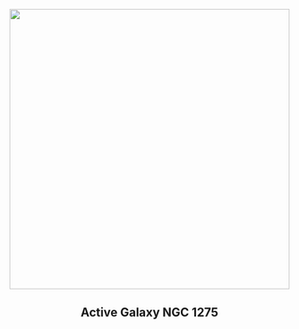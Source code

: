 
<p align="center"><img src="https://apod.nasa.gov/apod/image/2301/ngc1275_heic0817a_1024.jpg" width="500" height="500"></p>
<h2 align="center"> Active Galaxy NGC 1275 </h2>
